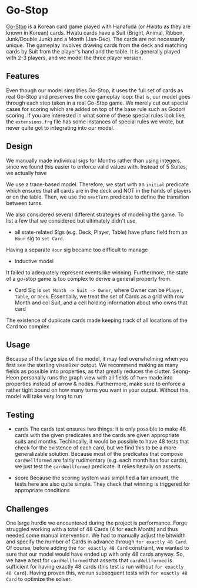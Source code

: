 # Go-Stop
[Go-Stop](https://en.wikipedia.org/wiki/Go-Stop) is a Korean card game played with Hanafuda (or _Hwatu_ as they are known in Korean) cards. Hwatu cards have a Suit (Bright, Animal, Ribbon, Junk/Double Junk) and a Month (Jan-Dec). The cards are not necessarily unique. The gameplay involves drawing cards from the deck and matching cards by Suit from the player's hand and the table. It is generally played with 2-3 players, and we model the three player version.

## Features
Even though our model simplifies Go-Stop, it uses the full set of cards as real Go-Stop and preserves the core gameplay loop: that is, our model goes through each step taken in a real Go-Stop game. We merely cut out special cases for scoring which are added on top of the base rule such as Godori scoring. If you are interested in what some of these special rules look like, the `extensions.frg` file has some instances of special rules we wrote, but never quite got to integrating into our model.

## Design
We manually made individual sigs for Months rather than using integers, since we found this easier to enforce valid values with. Instead of 5 Suites, we actually have

We use a trace-based model. Therefore, we start with an `initial` predicate which ensures that all cards are in the deck and NOT in the hands of players or on the table. Then, we use the `nextTurn` predicate to define the transition between turns.

We also considered several different strategies of modeling the game. To list a few that we considered but ultimately didn't use,
- all state-related Sigs (e.g. Deck, Player, Table) have pfunc field from an `Hour` sig to `set Card`.

Having a separate `Hour` sig became too difficult to manage

- inductive model

It failed to adequately represent events like winning. Furthermore, the state of a go-stop game is too complex to derive a general property from.

- Card Sig is `set Month -> Suit -> Owner`, where Owner can be `Player`, `Table`, or `Deck`. Essentially, we treat the set of Cards as a grid with row Month and col Suit, and a cell holding information about who owns that card

The existence of duplicate cards made keeping track of all locations of the Card too complex

## Usage
Because of the large size of the model, it may feel overwhelming when you first see the sterling visualizer output. We recommend making as many fields as possible into properties, as that greatly reduces the clutter. Seong-Heon personally runs the graph view with all fields of `Turn` made into properties instead of arrow & nodes.
Furthermore, make sure to enforce a rather tight bound on how many turns you want in your output. Without this, model will take very long to run

## Testing
- cards
The cards test ensures two things: it is only possible to make 48 cards with the given predicates and the cards are given appropriate suits and months. Techincally, it would be possible to have 48 tests that check for the existence of each card, but we find this to be a more generalizable solution. Because most of the predicates that compose `cardWellformed` are fairly rudimentary (e.g. each month has four cards), we just test the `cardWellformed` predicate. It relies heavily on asserts.

- score
Because the scoring system was simplified a fair amount, the tests here are also quite simple. They check that winning is triggered for appropriate conditions


## Challenges
One large hurdle we encountered during the project is performance. Forge struggled working with a total of 48 Cards (4 for each Month) and thus needed some manual intervention. We had to manually adjust the bitwidth and specify the number of Cards in advance through `for exactly 48 Card`. Of course, before adding the `for exactly 48 Card` constraint, we wanted to sure that our model would have ended up with only 48 cards anyway. So, we have a test for `cardWellformed` that asserts that `cardWellformed` is sufficient for having exactly 48 cards (this test is run without `for exactly 48 Card`). Having proven this, we run subsequent tests with `for exactly 48 Card` to optimize the solver.